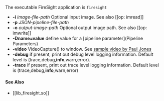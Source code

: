 The executable FireSight application is `firesight`

* **-i** _image-file-path_ Optional input image. See also [[op: imread]]
* **-p** _JSON-pipeline-file-path_
* **-o** _output-image-path_ Optional output image path. See also [[op: imwrite]]
* **-Dname=value** define value for a [pipeline parameter](Pipeline Parameters)
* **-video** VideoCapture() to window. See [sample video by Paul Jones](https://www.youtube.com/watch?v=Hzi3dY2WU0k) 
* **-debug** if present, print out debug level logging information. Default level is (trace,debug,**info**,warn,error).
* **-trace** if present, print out trace level logging information. Default level is (trace,debug,**info**,warn,error)

#### See Also
* [[lib_firesight.so]]